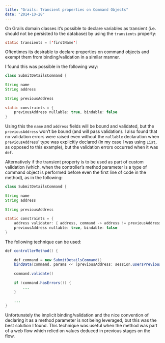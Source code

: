 ```yaml
---
title: "Grails: Transient properties on Command Objects"
date: "2014-10-28"
---
```


On Grails domain classes it’s possible to declare variables as transient (i.e. should not be persisted to the database) by using the `transients` property:

```java
static transients = ['firstName']
```

Oftentimes its desirable to declare properties on command objects and exempt them from binding/validation in a similar manner.

I found this was possible in the following way:

```java
class SubmitDetailsCommand {
 
String name
String address
 
String previousAddress
 
static constraints = {
    previousAddress nullable: true, bindable: false
}
```

Using this the `name` and `address` fields will be bound and validated, but the `previousAddress` won’t be bound (and will pass validation). I also found that no validation errors were raised even without the `nullable` declaration when `previousAddress`‘ type was explicitly declared (in my case I was using `List`, as opposed to this example), but the validation errors occurred when it was `def`.

Alternatively if the transient property is to be used as part of custom validation (which, when the controller’s method parameter is a type of command object is performed before even the first line of code in the method), as in the following:

```java
class SubmitDetailsCommand {
 
String name
String address
 
String previousAddress
 
static constraints = {
    address validator: { address, command -> address != previousAddress }
    previousAddress nullable: true, bindable: false
}
```

The following technique can be used:

```java
def controllerMethod() {
 
    def command = new SubmitDetailsCommand()
    bindData(command, params << [previousAddress: session.usersPreviousAddress], [include: ['name', 'address', 'previousAddress']])
 
    command.validate()
 
    if (command.hasErrors()) {
        ...
    }
 
    ...
}
```

Unfortunately the implicit binding/validation and the nice convention of declaring it as a method parameter is not being leveraged, but this was the best solution I found. This technique was useful when the method was part of a web flow which relied on values deduced in previous stages on the flow.